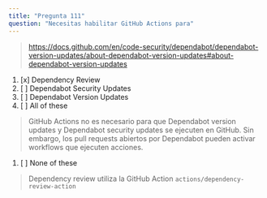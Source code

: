 ```yaml
---
title: "Pregunta 111"
question: "Necesitas habilitar GitHub Actions para"
---
```


> https://docs.github.com/en/code-security/dependabot/dependabot-version-updates/about-dependabot-version-updates#about-dependabot-version-updates
1. [x] Dependency Review
1. [ ] Dependabot Security Updates
1. [ ] Dependabot Version Updates
1. [ ] All of these
> GitHub Actions no es necesario para que Dependabot version updates y Dependabot security updates se ejecuten en GitHub. Sin embargo, los pull requests abiertos por Dependabot pueden activar workflows que ejecuten acciones.
1. [ ] None of these
> Dependency review utiliza la GitHub Action `actions/dependency-review-action`
